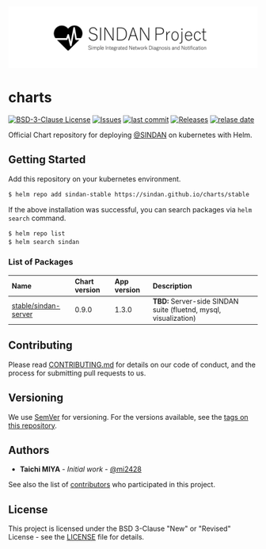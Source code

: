  ![SINDAN Project](https://raw.githubusercontent.com/SINDAN/sindan-docker/screenshot/logo.png)

# charts

[![BSD-3-Clause License](http://img.shields.io/github/license/SINDAN/charts)](LICENSE) [![Issues](https://img.shields.io/github/issues/SINDAN/charts)](https://github.com/SINDAN/charts/issues)
[![last commit](https://img.shields.io/github/last-commit/SINDAN/charts)](https://github.com/SINDAN/charts/commits) [![Releases](https://img.shields.io/github/release/SINDAN/charts)](https://github.com/SINDAN/charts/releases)  [![relase date](https://img.shields.io/github/release-date/SINDAN/charts)](https://github.com/SINDAN/charts/releases)

Official Chart repository for deploying [@SINDAN](https://github.com/SINDAN/) on kubernetes with Helm.

## Getting Started
Add this repository on your kubernetes environment.
```bash
$ helm repo add sindan-stable https://sindan.github.io/charts/stable
```
If the above installation was successful, you can search packages via `helm search` command.
```bash
$ helm repo list
$ helm search sindan
```

### List of Packages
| Name 	| Chart version 	| App version 	| Description 	|
|:----	|:----	|:----	|:----	|
| [stable/sindan-server](https://github.com/SINDAN/charts/tree/master/stable/sindan-server) 	| 0.9.0 	| 1.3.0 	| **TBD:** Server-side SINDAN suite (fluetnd, mysql, visualization) 	|

## Contributing
Please read [CONTRIBUTING.md](CONTRIBUTING.md) for details on our code of conduct, and the process for submitting pull requests to us.

## Versioning
We use [SemVer](http://semver.org/) for versioning. For the versions available, see the [tags on this repository](https://github.com/SINDAN/charts/tags).

## Authors
- **Taichi MIYA** - *Initial work* - [@mi2428](https://github.com/mi2428)

See also the list of [contributors](https://github.com/SINDAN/charts/graphs/contributors) who participated in this project.

## License
This project is licensed under the BSD 3-Clause "New" or "Revised" License - see the [LICENSE](LICENSE) file for details.

